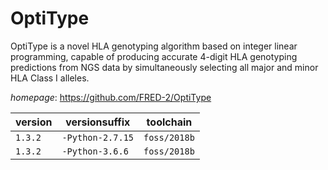 # OptiType

OptiType is a novel HLA genotyping algorithm based on integer linear programming,  capable of producing accurate 4-digit HLA genotyping predictions from NGS data  by simultaneously selecting all major and minor HLA Class I alleles.

*homepage*: <https://github.com/FRED-2/OptiType>

version | versionsuffix | toolchain
--------|---------------|----------
``1.3.2`` | ``-Python-2.7.15`` | ``foss/2018b``
``1.3.2`` | ``-Python-3.6.6`` | ``foss/2018b``
